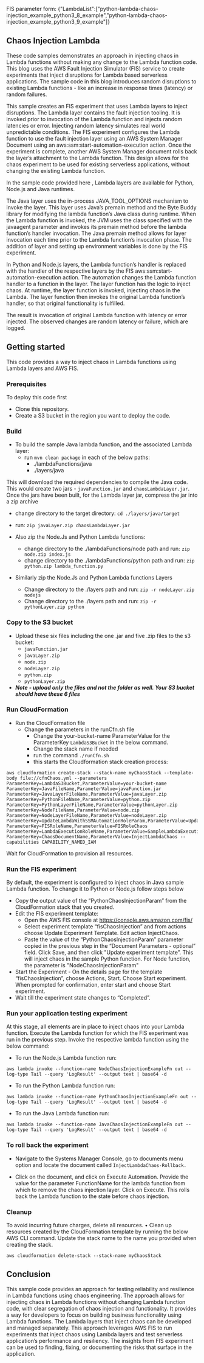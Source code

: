 FIS parameter form: {"LambdaList":["python-lambda-chaos-injection_example_python3_8_example","python-lambda-chaos-injection_example_python3_9_example"]}


## Chaos Injection Lambda
These code samples demonstrates an approach in injecting chaos in Lambda functions without making any change to the Lambda function code. This blog uses the AWS Fault Injection Simulator (FIS) service to create experiments that inject disruptions for Lambda based serverless applications. The sample code in this blog introduces random disruptions to existing Lambda functions - like an increase in response times (latency) or random failures. 

This sample creates an FIS experiment that uses Lambda layers to inject disruptions. The Lambda layer contains the fault injection tooling. It is invoked prior to invocation of the Lambda function and injects random latencies or error. Injecting random latency simulates real world unpredictable conditions. The FIS experiment configures the Lambda function to use the fault injection layer using an AWS System Manager Document using an aws:ssm:start-automation-execution action. Once the experiment is complete, another AWS System Manager document rolls back the layer’s attachment to the Lambda function. This design allows for the chaos experiment to be used for existing serverless applications, without changing the existing Lambda function. 

In the sample code provided here , Lambda layers are available for Python, Node.js and Java runtimes. 

The Java layer uses the in-process JAVA_TOOL_OPTIONS mechanism to invoke the layer. This layer uses Java’s premain method and the Byte Buddy library for modifying the lambda function’s Java class during runtime. When the Lambda function is invoked, the JVM uses the class specified with the javaagent parameter and invokes its premain method before the lambda function’s handler invocation. The Java premain method allows for layer invocation each time prior to the Lambda function’s invocation phase. The addition of layer and setting up environment variables is done by the FIS experiment. 

In Python and Node.js layers, the Lambda function’s handler is replaced with the handler of the respective layers by the FIS aws:ssm:start-automation-execution action. The automation changes the Lambda function handler to a function in the layer. The layer function has the logic to inject chaos. At runtime, the layer function is invoked, injecting chaos in the Lambda. The layer function then invokes the original Lambda function’s handler, so that original functionality is fulfilled. 

The result is invocation of original Lambda function with latency or error injected. The observed changes are random latency or failure, which are logged. 


## Getting started
This code provides a way to inject chaos in Lambda functions using Lambda layers and AWS FIS. 

### Prerequisites 
To deploy this code first 
- Clone this repository. 
- Create a S3 bucket in the region you want to deploy the code. 

### Build
- To build the sample Java lambda function, and the associated Lambda layer:
  - run ``` mvn clean package ``` in each of the below paths: 
    - ./lambdaFunctions/java
    - ./layers/java

This will download the required dependencies to compile the Java code. This would create two jars - ``` javaFunction.jar ``` and  ``` chaosLambdaLayer.jar ```. Once the jars have been built, for the Lambda layer jar, compress the jar into a zip archive 
  - change directory to the target directory:  ``` cd ./layers/java/target ```
  - run: ``` zip javaLayer.zip chaosLambdaLayer.jar ``` 

- Also zip the Node.Js and Python Lambda functions:
  - change directory to the ./lambdaFunctions/node path and run: ``` zip node.zip index.js ``` 
  - change directory to the ./lambdaFunctions/python path and run: ``` zip python.zip lambda_function.py ```

- Similarly zip the Node.Js and Python Lambda functions Layers
  - Change directory to the ./layers path and run: ``` zip -r nodeLayer.zip nodejs ```
  - Change directory to the ./layers path and run: ``` zip -r pythonLayer.zip python ```

### Copy to the S3 bucket
- Upload these six files including the one .jar and five .zip files to the s3 bucket:
  - ``` javaFunction.jar ```
  - ``` javaLayer.zip ```
  - ``` node.zip ```
  - ``` nodeLayer.zip ```
  - ``` python.zip ```
  - ``` pythonLayer.zip ```
- ***Note - upload only the files and not the folder as well. Your S3 bucket should have these 6 files*** 

### Run CloudFormation
- Run the CloudFormation file 
  - Change the parameters in the runCfn.sh file 
    - Change the your-bucket-name ParameterValue for the ParameterKey ```LambdaS3Bucket``` in the below command.
    - Change the stack name if needed 
    - run the command ``` ./runCfn.sh ```  
    - this starts the Cloudformation stack creation process: 

```
aws cloudformation create-stack --stack-name myChaosStack --template-body file://cfnChaos.yml --parameters ParameterKey=LambdaS3Bucket,ParameterValue=your-bucket-name ParameterKey=JavaFileName,ParameterValue=javaFunction.jar ParameterKey=JavaLayerFileName,ParameterValue=javaLayer.zip ParameterKey=PythonFileName,ParameterValue=python.zip ParameterKey=PythonLayerFileName,ParameterValue=pythonLayer.zip ParameterKey=NodeFileName,ParameterValue=node.zip ParameterKey=NodeLayerFileName,ParameterValue=nodeLayer.zip  ParameterKey=UpdateLambdaWithSSMAutomationRoleParam,ParameterValue=UpdateLambdaWithSSMAutomationRoleChaos ParameterKey=FISRoleName,ParameterValue=FISRoleChaos ParameterKey=LambdaExecutionRoleName,ParameterValue=SampleLambdaExecutionRoleChaos ParameterKey=ChaosDocumentName,ParameterValue=InjectLambdaChaos --capabilities CAPABILITY_NAMED_IAM
```
Wait for CloudFormation to provision all resources. 

### Run the FIS experiment 
By default, the experiment is configured to inject chaos in Java sample Lambda function. To change it to Python or Node.js follow steps below 
- Copy the output value of the “PythonChaosInjectionParam” from the CloudFormation stack that you created. 
- Edit the FIS experiment template:
  - Open the AWS FIS console at https://console.aws.amazon.com/fis/
  - Select experiment template “fisChaosInjection” and from actions choose Update Experiment Template. Edit action InjectChaos.
  - Paste the value of the “PythonChaosInjectionParam” parameter copied in the previous step in the “Document Parameters - optional” field.  Click Save, and then click "Update experiment template”.
  This will inject chaos in the sample Python function. For Node function, the parameter is "NodeChaosInjectionParam"
- Start the Experiment - On the details page for the template “fisChaosInjection”, choose Actions, Start. Choose Start experiment. When prompted for confirmation, enter start and choose Start experiment.
- Wait till the experiment state changes to “Completed”. 

### Run your application testing experiment 

At this stage, all elements are in place to inject chaos into your Lambda function. Execute the Lambda function for which the FIS experiment was run in the previous step. Invoke the respective lambda function using the below command: 

  - To run the Node.js Lambda function run:  
  ```
  aws lambda invoke --function-name NodeChaosInjectionExampleFn out --log-type Tail --query 'LogResult' --output text | base64 -d
  ```
  - To run the Python Lambda function run:  
  ```
  aws lambda invoke --function-name PythonChaosInjectionExampleFn out --log-type Tail --query 'LogResult' --output text | base64 -d
  ```
  - To run the Java Lambda function run:  
  ```
  aws lambda invoke --function-name JavaChaosInjectionExampleFn out --log-type Tail --query 'LogResult' --output text | base64 -d
  ```

### To roll back the experiment
- Navigate to the Systems Manager Console, go to documents menu option and locate the document called ``` InjectLambdaChaos-Rollback. ```

- Click on the document, and click on Execute Automation. Provide the value for the parameter FunctionName for the lambda function from which to remove the chaos injection layer. Click on Execute. This rolls back the Lambda function to the state before chaos injection. 

### Cleanup
To avoid incurring future charges, delete all resources.
•	Clean up resources created by the CloudFormation template by running the below AWS CLI command. Update the stack name to the name you provided when creating the stack. 
```
aws cloudformation delete-stack --stack-name myChaosStack
```

## Conclusion
This sample code provides an approach for testing reliability and resilience in Lambda functions using chaos engineering. The approach allows for injecting chaos in Lambda functions without changing Lambda function code, with clear segregation of chaos injection and functionality. It provides a way for developers to focus on building business functionality using Lambda functions. The Lambda layers that inject chaos can be developed and managed separately. This approach leverages AWS FIS to run experiments that inject chaos using Lambda layers and test serverless application’s performance and resiliency. The insights from FIS experiment can be used to finding, fixing, or documenting the risks that surface in the application.
